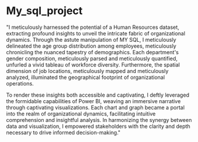 # My_sql_project
"I meticulously harnessed the potential of a Human Resources dataset, extracting profound insights to unveil the intricate fabric of organizational dynamics. Through the astute manipulation of MY SQL, I meticulously delineated the age group distribution among employees, meticulously chronicling the nuanced tapestry of demographics. Each department's gender composition, meticulously parsed and meticulously quantified, unfurled a vivid tableau of workforce diversity. Furthermore, the spatial dimension of job locations, meticulously mapped and meticulously analyzed, illuminated the geographical footprint of organizational operations. 

To render these insights both accessible and captivating, I deftly leveraged the formidable capabilities of Power BI, weaving an immersive narrative through captivating visualizations. Each chart and graph became a portal into the realm of organizational dynamics, facilitating intuitive comprehension and insightful analysis. In harmonizing the synergy between data and visualization, I empowered stakeholders with the clarity and depth necessary to drive informed decision-making." 


